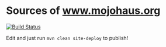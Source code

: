 # Sources of www.mojohaus.org


[![Build Status](https://travis-ci.org/mojohaus/mojohaus.github.io.svg?branch=site)](https://travis-ci.org/mojohaus/mojohaus.github.io)

Edit and just run `mvn clean site-deploy` to publish!
